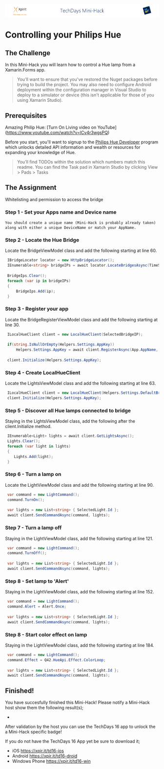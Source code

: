 ![Xpirit TechDays MiniHack Banner](../HackBanner-s.png)
# Controlling your Philips Hue

## The Challenge ##
In this Mini-Hack you will learn how to control a Hue lamp from a Xamarin.Forms app. 

> You'll want to ensure that you've restored the Nuget packages before trying to build the project. 
You may also need to configure Android deployment within the configuration manager in Visual Studio to deploy to a simulator or device (this isn't applicable for those of you using Xamarin Studio). 

## Prerequisites ##
Amazing Philip Hue: [Turn On Living video on YouTube] (https://www.youtube.com/watch?v=lCv4r3wgsPQ) 

Before you start, you'll want to signup to the [Philips Hue Developer](http://www.developers.meethue.com) program which unlocks detailed API information and wealth or resources for expanding your knowledge of Hue. 

> You'll find TODOs within the solution which numbers match this readme. You can find the Task pad in Xamarin Studio by clicking View > Pads > Tasks

## The Assignment ##
Whitelisting and permission to access the bridge

### Step 1 - Set your Apps name and Device name ###  
    You should create a unique name (Mini-Hack is probably already taken) along with either a unique DeviceName or match your AppName. 

### Step 2 - Locate the Hue Bridge #### 
   Locate the BridgeViewModel class and add the following starting at line 60.
  ```csharp
   IBridgeLocator locator = new HttpBridgeLocator();
   IEnumerable<string> bridgeIPs = await locator.LocateBridgesAsync(TimeSpan.FromSeconds(5));

   BridgeIps.Clear();
   foreach (var ip in bridgeIPs)
   {
       BridgeIps.Add(ip);
   }
   ```
### Step 3 - Register your app #### 
  Locate the BridgeRegisterViewModel class and add the following starting at line 30.
  
  ```csharp
   ILocalHueClient client = new LocalHueClient(SelectedBridgeIP);
   
   if(string.IsNullOrEmpty(Helpers.Settings.AppKey))
       Helpers.Settings.AppKey = await client.RegisterAsync(App.AppName, App.DeviceName);
       
   client.Initialize(Helpers.Settings.AppKey);
   ```   
### Step 4 - Create LocalHueClient #### 
  Locate the LightsViewModel class and add the following starting at line 63.
  
  ```csharp
   ILocalHueClient client = new LocalHueClient(Helpers.Settings.DefaultBridgeIP);
   client.Initialize(Helpers.Settings.AppKey);
   ```
### Step 5 - Discover all Hue lamps connected to bridge #### 
  Staying in the LightsViewModel class, add the following after the client.Initialize method.
  
  ```csharp
   IEnumerable<Light> lights = await client.GetLightsAsync();
   Lights.Clear();
   foreach (var light in lights)
   {
      Lights.Add(light);
   }
   ```   

### Step 6 - Turn a lamp on ####
  Locate the LightViewModel class and add the following starting at line 90.
  
  ```csharp
   var command = new LightCommand();
   command.TurnOn();

   var lights = new List<string> { SelectedLight.Id };
   await client.SendCommandAsync(command, lights);
   ```   
### Step 7 - Turn a lamp off ####   
  Staying in the LightViewModel class, add the following starting at line 121.
  
  ```csharp
   var command = new LightCommand();
   command.TurnOff();

   var lights = new List<string> { SelectedLight.Id };
   await client.SendCommandAsync(command, lights);
   ```   
### Step 8 - Set lamp to 'Alert' ####   
  Staying in the LightViewModel class, add the following starting at line 152.
  
  ```csharp
   var command = new LightCommand();
   command.Alert = Alert.Once;

   var lights = new List<string> { SelectedLight.Id };
   await client.SendCommandAsync(command, lights);
   ```  
### Step 8 - Start color effect on lamp #### 
  Staying in the LightViewModel class, add the following starting at line 184.
  
  ```csharp
   var command = new LightCommand();
   command.Effect = Q42.HueApi.Effect.ColorLoop;

   var lights = new List<string> { SelectedLight.Id };
   await client.SendCommandAsync(command, lights);
   ```  

## Finished! ##
You have succesfully finished this Mini-Hack! Please notify a Mini-Hack host show them the following result(s);

- 

After validation by the host you can use the TechDays 16 app to unlock the a Mini-Hack specific badge!

If you do not have the TechDays 16 App yet be sure to download it;
- iOS <https://xpir.it/td16-ios>
- Android <https://xpir.it/td16-droid>
- Windows Phone <https://xpir.it/td16-win>